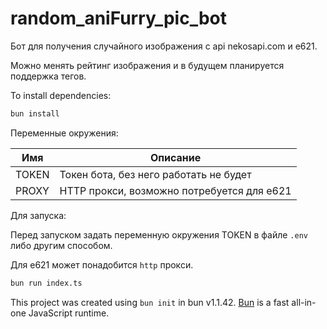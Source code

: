 # random_aniFurry_pic_bot
Бот для получения случайного изображения с api nekosapi.com и e621.

Можно менять рейтинг изображения и в будущем планируется поддержка тегов.

To install dependencies:

```bash
bun install
```

Переменные окружения:

| Имя   | Описание                                   |
|-------|--------------------------------------------|
| TOKEN | Токен бота, без него работать не будет     |
| PROXY | HTTP прокси, возможно потребуется для e621 |

Для запуска:

Перед запуском задать переменную окружения TOKEN в файле `.env` либо другим способом.

Для e621 может понадобится `http` прокси.


```bash
bun run index.ts
```

This project was created using `bun init` in bun v1.1.42. [Bun](https://bun.sh) is a fast all-in-one JavaScript runtime.
